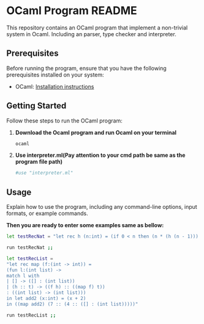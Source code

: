 # OCaml Program README

This repository contains an OCaml program that implement a non-trivial system in Ocaml. Including an parser, type checker and interpreter.

## Prerequisites

Before running the program, ensure that you have the following prerequisites installed on your system:

- OCaml: [Installation instructions](https://ocaml.org/docs/install.html)

## Getting Started

Follow these steps to run the OCaml program:

1. **Download the Ocaml program and run Ocaml on your terminal**

    ```bash
    ocaml
    ```

2. **Use interpreter.ml(Pay attention to your cmd path be same as the program file path)**

    ```bash
    #use "interpreter.ml"
    ```



## Usage

Explain how to use the program, including any command-line options, input formats, or example commands.

**Then you are ready to enter some examples same as bellow:**

```bash
let testRecNat = "let rec h (n:int) = (if 0 < n then (n * (h (n - 1))) else 1 : int) in (h 5)"

run testRecNat ;;

let testRecList =
"let rec map (f:(int -> int)) =
(fun l:(int list) ->
match l with
| [] -> ([] : (int list))
| (h :: t) -> ((f h) :: ((map f) t))
: ((int list) -> (int list)))
in let add2 (x:int) = (x + 2)
in ((map add2) (7 :: (4 :: ([] : (int list)))))"

run testRecList ;;
```
